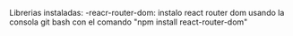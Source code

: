 Librerias instaladas: 
    -reacr-router-dom: instalo react router dom usando la consola git bash con el comando "npm install react-router-dom"